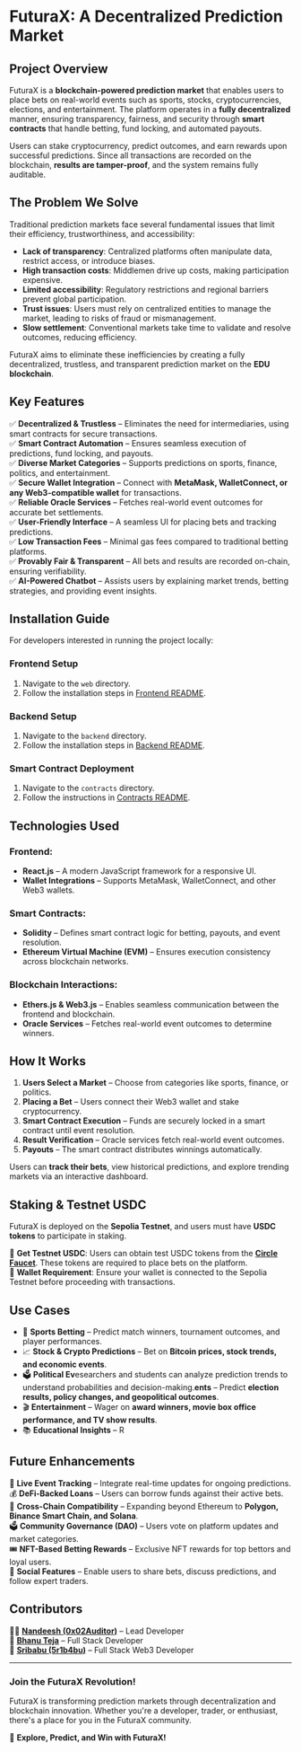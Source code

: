 # FuturaX: A Decentralized Prediction Market

## Project Overview

FuturaX is a **blockchain-powered prediction market** that enables users to place bets on real-world events such as sports, stocks, cryptocurrencies, elections, and entertainment. The platform operates in a **fully decentralized** manner, ensuring transparency, fairness, and security through **smart contracts** that handle betting, fund locking, and automated payouts.

Users can stake cryptocurrency, predict outcomes, and earn rewards upon successful predictions. Since all transactions are recorded on the blockchain, **results are tamper-proof**, and the system remains fully auditable.



## The Problem We Solve

Traditional prediction markets face several fundamental issues that limit their efficiency, trustworthiness, and accessibility:

- **Lack of transparency**: Centralized platforms often manipulate data, restrict access, or introduce biases.
- **High transaction costs**: Middlemen drive up costs, making participation expensive.
- **Limited accessibility**: Regulatory restrictions and regional barriers prevent global participation.
- **Trust issues**: Users must rely on centralized entities to manage the market, leading to risks of fraud or mismanagement.
- **Slow settlement**: Conventional markets take time to validate and resolve outcomes, reducing efficiency.

FuturaX aims to eliminate these inefficiencies by creating a fully decentralized, trustless, and transparent prediction market on the **EDU blockchain**.

## Key Features

✅ **Decentralized & Trustless** – Eliminates the need for intermediaries, using smart contracts for secure transactions.\
✅ **Smart Contract Automation** – Ensures seamless execution of predictions, fund locking, and payouts.\
✅ **Diverse Market Categories** – Supports predictions on sports, finance, politics, and entertainment.\
✅ **Secure Wallet Integration** – Connect with **MetaMask, WalletConnect, or any Web3-compatible wallet** for transactions.\
✅ **Reliable Oracle Services** – Fetches real-world event outcomes for accurate bet settlements.\
✅ **User-Friendly Interface** – A seamless UI for placing bets and tracking predictions.\
✅ **Low Transaction Fees** – Minimal gas fees compared to traditional betting platforms.\
✅ **Provably Fair & Transparent** – All bets and results are recorded on-chain, ensuring verifiability.\
✅ **AI-Powered Chatbot** – Assists users by explaining market trends, betting strategies, and providing event insights.



## Installation Guide

For developers interested in running the project locally:

### Frontend Setup

1. Navigate to the `web` directory.
2. Follow the installation steps in [Frontend README](https://github.com/Sribabu-Mandraju/futureX/blob/main/README.md).

### Backend Setup

1. Navigate to the `backend` directory.
2. Follow the installation steps in [Backend README](https://github.com/Sribabu-Mandraju/futureX_backend/blob/main/README.md).

### Smart Contract Deployment

1. Navigate to the `contracts` directory.
2. Follow the instructions in [Contracts README](https://github.com/Nandeesh-D/FutureX-Smart-Contracts/blob/main/README.md).

## Technologies Used

### **Frontend:**

- **React.js** – A modern JavaScript framework for a responsive UI.
- **Wallet Integrations** – Supports MetaMask, WalletConnect, and other Web3 wallets.

### **Smart Contracts:**

- **Solidity** – Defines smart contract logic for betting, payouts, and event resolution.
- **Ethereum Virtual Machine (EVM)** – Ensures execution consistency across blockchain networks.

### **Blockchain Interactions:**

- **Ethers.js & Web3.js** – Enables seamless communication between the frontend and blockchain.
- **Oracle Services** – Fetches real-world event outcomes to determine winners.



## How It Works

1. **Users Select a Market** – Choose from categories like sports, finance, or politics.
2. **Placing a Bet** – Users connect their Web3 wallet and stake cryptocurrency.
3. **Smart Contract Execution** – Funds are securely locked in a smart contract until event resolution.
4. **Result Verification** – Oracle services fetch real-world event outcomes.
5. **Payouts** – The smart contract distributes winnings automatically.

Users can **track their bets**, view historical predictions, and explore trending markets via an interactive dashboard.



## Staking & Testnet USDC

FuturaX is deployed on the **Sepolia Testnet**, and users must have **USDC tokens** to participate in staking.

🔹 **Get Testnet USDC**: Users can obtain test USDC tokens from the **[Circle Faucet](https://faucet.circle.com/)**. These tokens are required to place bets on the platform.\
🔹 **Wallet Requirement**: Ensure your wallet is connected to the Sepolia Testnet before proceeding with transactions.

## Use Cases

- 🎯 **Sports Betting** – Predict match winners, tournament outcomes, and player performances.
- 📈 **Stock & Crypto Predictions** – Bet on **Bitcoin prices, stock trends, and economic events**.
- 🗳 **Political Ev**esearchers and students can analyze prediction trends to understand probabilities and decision-making.**ents** – Predict **election results, policy changes, and geopolitical outcomes**.
- 🎬 **Entertainment** – Wager on **award winners, movie box office performance, and TV show results**.
- 📚 **Educational Insights** – R

## Future Enhancements

🚀 **Live Event Tracking** – Integrate real-time updates for ongoing predictions.\
💰 **DeFi-Backed Loans** – Users can borrow funds against their active bets.\
🔗 **Cross-Chain Compatibility** – Expanding beyond Ethereum to **Polygon, Binance Smart Chain, and Solana**.\
🗳 **Community Governance (DAO)** – Users vote on platform updates and market categories.\
🎟 **NFT-Based Betting Rewards** – Exclusive NFT rewards for top bettors and loyal users.\
🤝 **Social Features** – Enable users to share bets, discuss predictions, and follow expert traders.

## Contributors

👨‍💻 **[Nandeesh (0x02Auditor)](https://twitter.com/0x02Auditor)** – Lead Developer\
🔗 **[Bhanu Teja](https://twitter.com/BhanuTeja)** – Full Stack Developer\
🎨 **[Sribabu (5r1b4bu)](https://x.com/5R1B4BU)** – Full Stack Web3 Developer

---

### **Join the FuturaX Revolution!**

FuturaX is transforming prediction markets through decentralization and blockchain innovation. Whether you're a developer, trader, or enthusiast, there's a place for you in the FuturaX community.

📌 **Explore, Predict, and Win with FuturaX!**

